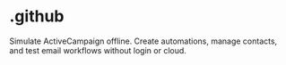 # .github
Simulate ActiveCampaign offline. Create automations, manage contacts, and test email workflows without login or cloud.
